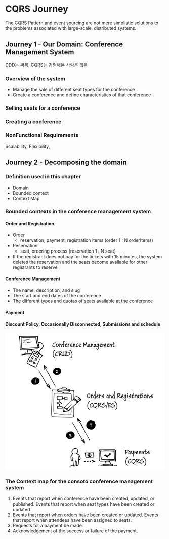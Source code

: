 # CQRS Journey

The CQRS Pattern and event sourcing are not mere simplistic solutions to the problems associated with large-scale,
distributed systems.

## Journey 1 - Our Domain: Conference Management System

DDD는 써봄, CQRS는 경험해본 사람은 없음

### Overview of the system
- Manage the sale of different seat types for the conference
- Create a conference and define characteristics of that conference

### Selling seats for a conference
### Creating a conference

### NonFunctional Requirements

Scalability,
Flexibility,

## Journey 2 - Decomposing the domain

### Definition used in this chapter

- Domain
- Bounded context
- Context Map

### Bounded contexts in the conference management system
#### Order and Registration
- Order
  - reservation, payment, registration items (order 1 : N orderItems)
- Reservation
  - seat, ordering process (reservation 1 : N seat)
- If the registrant does not pay for the tickets with 15 minutes, 
the system deletes the reservation and the seats become available for other registrants to reserve 

#### Conference Management
- The name, description, and slug
- The start and end dates of the conference
- The different types and quotas of seats available at the conference

#### Payment

#### Discount Policy, Occasionally Disconnected, Submissions and schedule

![img.png](../image/contextmap.png)

### The Context map for the consoto conference management system
1. Events that report when conference have been created, updated, or published. Events that report when seat types have been created or updated
2. Events that report when orders have been created or updated. Events that report when attendees have been assigned to seats.
3. Requests for a payment be made.
4. Acknowledgement of the success or failure of the payment.



